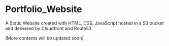 # Portfolio_Website

A Static Website created with HTML, CSS, JavaScript hosted in a S3 bucket and delivered by Cloudfront and Route53.

(More contents will be updated soon)
